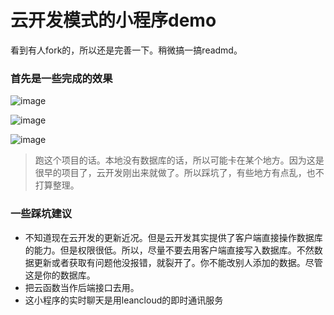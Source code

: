 
# 云开发模式的小程序demo 
看到有人fork的，所以还是完善一下。稍微搞一搞readmd。

### 首先是一些完成的效果
![image](https://github.com/VisonM/miniprogram/blob/master/gif/ezgif-1-84c837c7a346.gif)

![image](https://github.com/VisonM/miniprogram/blob/master/gif/ezgif-1-654c164131ae.gif)

![image](https://github.com/VisonM/miniprogram/blob/master/gif/ezgif-1-d601cf33f5e7.gif)

> 跑这个项目的话。本地没有数据库的话，所以可能卡在某个地方。因为这是很早的项目了，云开发刚出来就做了。所以踩坑了，有些地方有点乱，也不打算整理。


### 一些踩坑建议

- 不知道现在云开发的更新近况。但是云开发其实提供了客户端直接操作数据库的能力。但是权限很低。所以，尽量不要去用客户端直接写入数据库。不然数据更新或者获取有问题他没报错，就裂开了。你不能改别人添加的数据。尽管这是你的数据库。
- 把云函数当作后端接口去用。
- 这小程序的实时聊天是用leancloud的即时通讯服务
  

